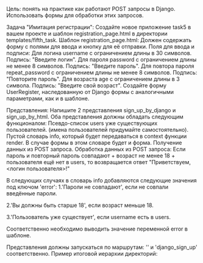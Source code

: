 Цель: понять на практике как работают POST запросы в Django. Использовать формы для обработки этих запросов.

Задача "Имитация регистрации":
Создайте новое приложение task5 в вашем проекте и шаблон registration_page.html в директории templates/fifth_task.
Шаблон registration_page.html:
Должен содержать форму с полями для ввода и кнопку для её отправки.
Поля для ввода и подписи:
Для логина username с ограничением длины в 30 символов. Подпись: "Введите логин".
Для пароля password с ограничением длины не менее 8 символов. Подпись: "Введите пароль".
Для повтора пароля repeat_password с ограничением длины не менее 8 символов. Подпись: "Повторите пароль".
Для возраста age с ограничением длины в 3 символа. Подпись: "Введите свой возраст".
Создайте форму UserRegister, наследованную от Django формы с аналогичными параметрами, как и в шаблоне.

Представления:
Напишите 2 представления sign_up_by_django и sign_up_by_html.
Оба представления должны обладать следующим функционалом:
Псевдо-список users уже существующих пользователей. (имена пользователей придумайте самостоятельно).
Пустой словарь info, который будет передаваться в context функции render. В случае формы в этом словаре будет и форма.
Получение данных из POST запроса.
Обработка данных из POST запроса:
Если пароль и повторный пароль совпадают + возраст не менее 18 + пользователя ещё нет в users, то возвращается ответ "Приветствуем, <логин пользователя>!"


В следующих случаях в словарь info добавляются следующие значения под ключом 'error':
1.'Пароли не совпадают', если не совпали введённые пароли.

2.'Вы должны быть старше 18', если возраст меньше 18.

3.'Пользователь уже существует', если username есть в users.

Соответственно необходимо выводить значение переменной error в шаблоне.

Представления должны запускаться по маршрутам: '' и 'django_sign_up' соответственно.
Пример итоговой иерархии директорий:
